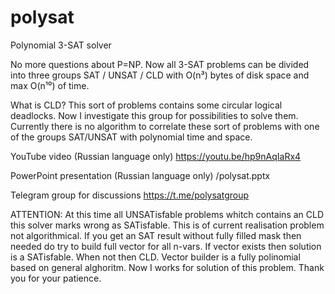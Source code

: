 # polysat
Polynomial 3-SAT solver


No more questions about P=NP. 
Now all 3-SAT problems can be divided into three groups SAT / UNSAT / CLD with O(n³) bytes of disk space and max O(n¹⁰) of time.

What is CLD?
This sort of problems contains some circular logical deadlocks. Now I investigate this group for possibilities to solve them.
Currently there is no algorithm to correlate these sort of problems with one of the groups SAT/UNSAT with polynomial time and space.

YouTube video (Russian language only)
https://youtu.be/hp9nAqIaRx4

PowerPoint presentation (Russian language only)
/polysat.pptx

Telegram group for discussions
https://t.me/polysatgroup

ATTENTION: At this time all UNSATisfable problems whitch contains an CLD this solver marks wrong as SATisfable.
           This is of current realisation problem not algorithmical.
           If you get an SAT result without fully filled mask then needed do try to build full vector for all n-vars.
           If vector exists then solution is a SATisfable. When not then CLD.
           Vector builder is a fully polinomial based on general alghoritm.
           Now I works for solution of this problem. Thank you for your patience.
